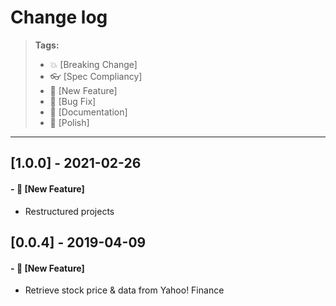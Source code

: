 # Change log

> **Tags:**
>
> - :boom: [Breaking Change]
> - :eyeglasses: [Spec Compliancy]
> - :rocket: [New Feature]
> - :bug: [Bug Fix]
> - :memo: [Documentation]
> - :nail_care: [Polish]

---

## [1.0.0] - 2021-02-26

#### - :rocket: [New Feature]

- Restructured projects

## [0.0.4] - 2019-04-09

#### - :rocket: [New Feature]

- Retrieve stock price & data from Yahoo! Finance
